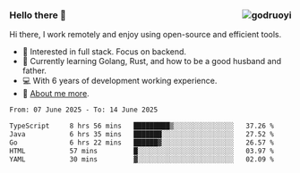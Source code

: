 ### Hello there 👋 <img align="right" src="https://github-readme-stats.vercel.app/api?username=godruoyi&show_icons=true" alt="godruoyi" />

Hi there, I work remotely and enjoy using open-source and efficient tools.

- 🔭 Interested in full stack. Focus on backend.
- 🌱 Currently learning Golang, Rust, and how to be a good husband and father.
- 💻 With 6 years of development working experience.
- 👒 [About me more](https://godruoyi.com/posts/about-godruoyi).



<!--START_SECTION:waka-->

```txt
From: 07 June 2025 - To: 14 June 2025

TypeScript     8 hrs 56 mins   █████████▒░░░░░░░░░░░░░░░   37.26 %
Java           6 hrs 35 mins   ███████░░░░░░░░░░░░░░░░░░   27.52 %
Go             6 hrs 22 mins   ██████▓░░░░░░░░░░░░░░░░░░   26.57 %
HTML           57 mins         █░░░░░░░░░░░░░░░░░░░░░░░░   03.97 %
YAML           30 mins         ▓░░░░░░░░░░░░░░░░░░░░░░░░   02.09 %
```

<!--END_SECTION:waka-->

